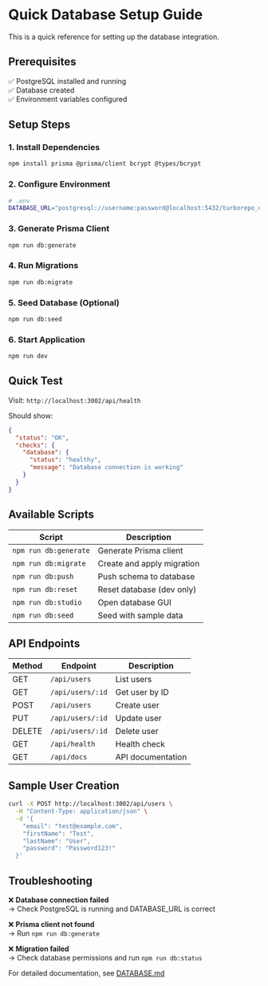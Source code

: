 # Quick Database Setup Guide

This is a quick reference for setting up the database integration.

## Prerequisites

✅ PostgreSQL installed and running  
✅ Database created  
✅ Environment variables configured  

## Setup Steps

### 1. Install Dependencies
```bash
npm install prisma @prisma/client bcrypt @types/bcrypt
```

### 2. Configure Environment
```bash
# .env
DATABASE_URL="postgresql://username:password@localhost:5432/turborepo_db?schema=public"
```

### 3. Generate Prisma Client
```bash
npm run db:generate
```

### 4. Run Migrations
```bash
npm run db:migrate
```

### 5. Seed Database (Optional)
```bash
npm run db:seed
```

### 6. Start Application
```bash
npm run dev
```

## Quick Test

Visit: `http://localhost:3002/api/health`

Should show:
```json
{
  "status": "OK",
  "checks": {
    "database": {
      "status": "healthy",
      "message": "Database connection is working"
    }
  }
}
```

## Available Scripts

| Script | Description |
|--------|-------------|
| `npm run db:generate` | Generate Prisma client |
| `npm run db:migrate` | Create and apply migration |
| `npm run db:push` | Push schema to database |
| `npm run db:reset` | Reset database (dev only) |
| `npm run db:studio` | Open database GUI |
| `npm run db:seed` | Seed with sample data |

## API Endpoints

| Method | Endpoint | Description |
|--------|----------|-------------|
| GET | `/api/users` | List users |
| GET | `/api/users/:id` | Get user by ID |
| POST | `/api/users` | Create user |
| PUT | `/api/users/:id` | Update user |
| DELETE | `/api/users/:id` | Delete user |
| GET | `/api/health` | Health check |
| GET | `/api/docs` | API documentation |

## Sample User Creation

```bash
curl -X POST http://localhost:3002/api/users \
  -H "Content-Type: application/json" \
  -d '{
    "email": "test@example.com",
    "firstName": "Test",
    "lastName": "User",
    "password": "Password123!"
  }'
```

## Troubleshooting

❌ **Database connection failed**  
→ Check PostgreSQL is running and DATABASE_URL is correct

❌ **Prisma client not found**  
→ Run `npm run db:generate`

❌ **Migration failed**  
→ Check database permissions and run `npm run db:status`

For detailed documentation, see [DATABASE.md](./DATABASE.md)
